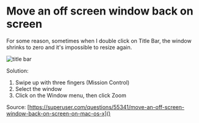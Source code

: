 # Move an off screen window back on screen

For some reason, sometimes when I double click on Title Bar, the window shrinks to zero and it's impossible to resize again.

![title bar](https://developer.apple.com/design/human-interface-guidelines/macos/images/Windows-titlebar.png)

Solution:

1. Swipe up with three fingers (Mission Control)
2. Select the window
2. Click on the Window menu, then click Zoom

Source: [https://superuser.com/questions/55341/move-an-off-screen-window-back-on-screen-on-mac-os-x]()
